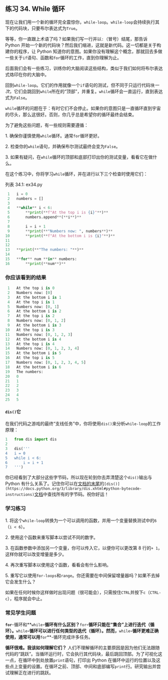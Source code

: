 ## 练习 34. While 循环

现在让我们用一个新的循环完全震惊你，`while-loop`。`while-loop`会持续执行其下的代码块，只要布尔表达式为`True`。

等等，你一直跟上术语了吗？如果我们写一行并以`:`（冒号）结尾，那告诉 Python 开始一个新的代码块？然后我们缩进，这就是新代码。这一切都是关于构建你的程序，让 Python 知道你的意图。如果你没有理解这个概念，那就回去多做一些关于`if`语句、函数和`for`循环的工作，直到你理解为止。

后面我们会有一些练习，训练你的大脑阅读这些结构，类似于我们如何将布尔表达式烙印在你的大脑中。

回到`while-loop`。它们的作用就像一个`if`语句的测试，但不同于只运行代码块*一次*，它们会跳回到`while`所在的“顶部”，并重复。`while`循环会一直运行，直到表达式为`False`。

`while`循环的问题在于：有时它们不会停止。如果你的意图只是一直循环直到宇宙的尽头，那么这很好。否则，你几乎总是希望你的循环最终会结束。

为了避免这些问题，有一些规则需要遵循：

1\. 确保你谨慎使用`while`循环。通常`for`循环更好。

2\. 检查你的`while`语句，并确保布尔测试最终会变为`False`。

3\. 如果有疑问，在`while`循环的顶部和底部打印出你的测试变量，看看它在做什么。

在这个练习中，你将学习`while`循环，并在进行以下三个检查时使用它们：

列表 34.1: ex34.py

```py
 1   i = 0
 2   numbers = []
 3
 4   **while** i < 6:
 5       **print(**f"At the top i is {i}"**)**
 6       numbers.append**(**i**)**
 7
 8       i = i + 1
 9       **print(**"Numbers now: ", numbers**)**
10       **print(**f"At the bottom i is {i}"**)**
11
12
13   **print(**"The numbers: "**)**
14
15   **for** num **in** numbers:
16       **print(**num**)**
```

### 你应该看到的结果

```py
 1   At the top i is 0
 2   Numbers now: [0]
 3   At the bottom i is 1
 4   At the top i is 1
 5   Numbers now: [0, 1]
 6   At the bottom i is 2
 7   At the top i is 2
 8   Numbers now: [0, 1, 2]
 9   At the bottom i is 3
10   At the top i is 3
11   Numbers now: [0, 1, 2, 3]
12   At the bottom i is 4
13   At the top i is 4
14   Numbers now: [0, 1, 2, 3, 4]
15   At the bottom i is 5
16   At the top i is 5
17   Numbers now: [0, 1, 2, 3, 4, 5]
18   At the bottom i is 6
19   The numbers:
20   0
21   1
22   2
23   3
24   4
25   5
```

#### `dis()`它

在我们代码之游戏的最终“支线任务”中，你将使用`dis()`来分析`while-loop`的工作原理：

```py
1   from dis import dis
2
3   dis('''
4   i = 0
5   while i < 6:
6       i = i + 1
7   ''')
```

你已经看到了大部分这些字节码，所以现在轮到你去弄清楚这个`dis()`输出与 Python 有什么关系了。记住你可以在[文档的末尾](https://docs.python.org/3/library/dis.xhtml#python-bytecode-instructions)的`[dis()](https://docs.python.org/3/library/dis.xhtml#python-bytecode-instructions)`[文档](https://docs.python.org/3/library/dis.xhtml#python-bytecode-instructions)中查找所有的字节码。祝你好运！

### 学习练习

1\. 将这个`while-loop`转换为一个可以调用的函数，并用一个变量替换测试中的`6`（`i < 6`）。

2\. 使用这个函数来重写脚本以尝试不同的数字。

3\. 在函数参数中添加另一个变量，你可以传入它，以便你可以更改第 8 行的`+ 1`，这样你就可以改变增量是多少。

4\. 再次重写脚本以使用这个函数，看看会有什么影响。

5\. 重写它以使用`for-loops`和`range`。你还需要在中间保留增量器吗？如果不去掉它会发生什么？

如果在任何时候你这样做时出现问题（很可能会），只需按住`CTRL`并按下`c`（`CTRL-c`），程序就会中止。

### 常见学生问题

**`for`**-循环和**`while`**-循环有什么区别？**`for`**-循环只能在“集合”上进行迭代（循环）。**`while`**-循环可以进行任何类型的迭代（循环）。然而，**`while`**-循环更难正确使用，通常可以用**`for`**-循环完成许多任务。

**循环很难。我该如何理解它们？** 人们不理解循环的主要原因是因为他们无法跟随代码的“跳跃”。当循环运行时，它会执行其代码块，最后跳回顶部。为了可视化这一点，在循环中到处放置`print`语句，打印出 Python 在循环中运行的位置以及这些点上变量的设置。在循环之前、顶部、中间和底部编写`print`行。研究输出并尝试理解正在进行的跳跃。
